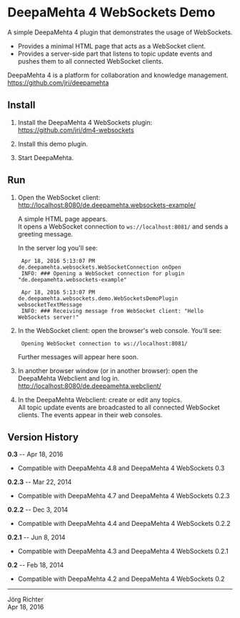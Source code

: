 
DeepaMehta 4 WebSockets Demo
============================

A simple DeepaMehta 4 plugin that demonstrates the usage of WebSockets.

* Provides a minimal HTML page that acts as a WebSocket client.
* Provides a server-side part that listens to topic update events and pushes them to all connected WebSocket clients.

DeepaMehta 4 is a platform for collaboration and knowledge management.  
<https://github.com/jri/deepamehta>


Install
-------

1. Install the DeepaMehta 4 WebSockets plugin:  
   <https://github.com/jri/dm4-websockets>

2. Install this demo plugin.

3. Start DeepaMehta.


Run
---

1. Open the WebSocket client:  
   <http://localhost:8080/de.deepamehta.websockets-example/>

   A simple HTML page appears.  
   It opens a WebSocket connection to `ws://localhost:8081/` and sends a greeting message.

   In the server log you'll see:

        Apr 18, 2016 5:13:07 PM de.deepamehta.websockets.WebSocketConnection onOpen
        INFO: ### Opening a WebSocket connection for plugin "de.deepamehta.websockets-example"

        Apr 18, 2016 5:13:07 PM de.deepamehta.websockets.demo.WebSocketsDemoPlugin websocketTextMessage
        INFO: ### Receiving message from WebSocket client: "Hello WebSockets server!"

2. In the WebSocket client: open the browser's web console. You'll see:

        Opening WebSocket connection to ws://localhost:8081/

   Further messages will appear here soon.

3. In another browser window (or in another browser): open the DeepaMehta Webclient and log in.  
   <http://localhost:8080/de.deepamehta.webclient/>

4. In the DeepaMehta Webclient: create or edit any topics.  
   All topic update events are broadcasted to all connected WebSocket clients. The events appear in their web consoles.


Version History
---------------

**0.3** -- Apr 18, 2016

* Compatible with DeepaMehta 4.8 and DeepaMehta 4 WebSockets 0.3

**0.2.3** -- Mar 22, 2014

* Compatible with DeepaMehta 4.7 and DeepaMehta 4 WebSockets 0.2.3

**0.2.2** -- Dec 3, 2014

* Compatible with DeepaMehta 4.4 and DeepaMehta 4 WebSockets 0.2.2

**0.2.1** -- Jun 8, 2014

* Compatible with DeepaMehta 4.3 and DeepaMehta 4 WebSockets 0.2.1

**0.2** -- Feb 18, 2014

* Compatible with DeepaMehta 4.2 and DeepaMehta 4 WebSockets 0.2


------------
Jörg Richter  
Apr 18, 2016
